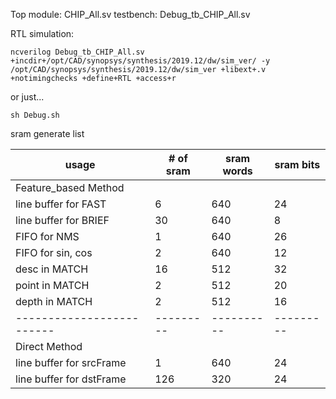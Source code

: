 Top module: CHIP_All.sv
testbench: Debug_tb_CHIP_All.sv

RTL simulation:

```
ncverilog Debug_tb_CHIP_All.sv +incdir+/opt/CAD/synopsys/synthesis/2019.12/dw/sim_ver/ -y /opt/CAD/synopsys/synthesis/2019.12/dw/sim_ver +libext+.v +notimingchecks +define+RTL +access+r 
```

or just...

```
sh Debug.sh
```



sram generate list

| usage                     | # of sram | sram words | sram bits |
| ------------------------- | --------- | ---------- | --------- |
| Feature_based Method      |           |            |           |
| line buffer for FAST      | 6         | 640        | 24        |
| line buffer for BRIEF     | 30        | 640        | 8         |
| FIFO for NMS              | 1         | 640        | 26        |
| FIFO for sin, cos         | 2         | 640        | 12        |
| desc in MATCH             | 16        | 512        | 32        |
| point in MATCH            | 2         | 512        | 20        |
| depth in MATCH            | 2         | 512        | 16        |
| ------------------------- | --------- | ---------- | --------- |
| Direct Method             |           |            |           |
| line buffer for srcFrame  | 1         | 640        | 24        |
| line buffer for dstFrame  | 126       | 320        | 24        |